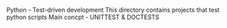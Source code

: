 Python - Test-driven development
This directory contains projects that test python scripts
Main concpt - UNITTEST & DOCTESTS
